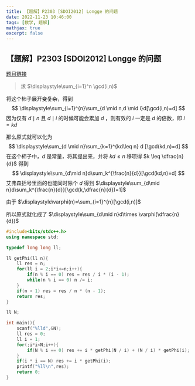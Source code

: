 ```yaml
---
title: 【题解】P2303 [SDOI2012] Longge 的问题
date: 2022-11-23 10:46:00
tags: [数学, 题解]
mathjax: true
excerpt: false
---
```


## 【题解】P2303 [SDOI2012] Longge 的问题

[题目链接](https://www.luogu.com.cn/problem/P2303)

> 求 $\displaystyle\sum_{i=1}^n \gcd(i,n)$ 

将这个柿子展开~~变复杂~~，得到 
$$
\displaystyle\sum_{i=1}^{n}\sum_{d \mid n,d \mid i}d[\gcd(i,n)=d]
$$
因为仅有 $d\mid n$ 且 $d \mid i$ 的时候可能会累加 $d$ ，则有效的 $i$ 一定是 $d$ 的倍数，即 $i = kd$

那么原式就可以化为
$$
\displaystyle\sum_{d \mid n}\sum_{k=1}^{kd\leq n} d [\gcd(kd,n)=d]
$$
在这个柿子中，$d$ 是常量，将其提出来，并将 $kd\leq n$ 移项得 $k \leq \dfrac{n}{d}$ 得到
$$
\displaystyle\sum_{d\mid n}d\sum_k^{\frac{n}{d}}[\gcd(kd,n)=d]
$$
艾弗森括号里面的也能同时除个 $d$ 得到 $\displaystyle\sum_{d\mid n}d\sum_k^{\frac{n}{d}}[\gcd(k,\dfrac{n}{d})=1]$

由于 $\displaystyle\varphi(n)=\sum_{i=1}^{n}[\gcd(i,n)]$

所以原式就化成了 $\displaystyle\sum_{d\mid n}d\times \varphi(\dfrac{n}{d})$



```cpp
#include<bits/stdc++.h>
using namespace std;

typedef long long ll;

ll getPhi(ll n){
    ll res = n;
    for(ll i = 2;i*i<=n;i++){
        if(n % i == 0) res = res / i * (i - 1);
        while(n % i == 0) n /= i;
    }
    if(n > 1) res = res / n * (n - 1);
    return res;
}

ll N;

int main(){
    scanf("%lld",&N);
    ll res = 0;
    ll i = 1;
    for(;i*i<N;i++){
        if(N % i == 0) res += i * getPhi(N / i) + (N / i) * getPhi(i);
    }
    if(i * i == N) res += i * getPhi(i);
    printf("%ll\n",res);
    return 0;
}
```
